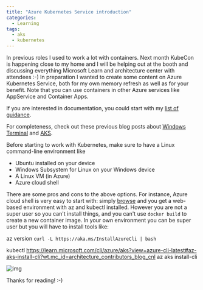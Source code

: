 ```yaml
---
title: "Azure Kubernetes Service introduction"
categories:
  - Learning
tags:
  - aks
  - kubernetes
---
```


In previous roles I used to work a lot with containers. Next month KubeCon is happening close to my home and I will be helping out at the booth and discussing everything Microsoft Learn and architecture center with attendees :-) In preparation I wanted to create some content on Azure Kubernetes Service, both for my own memory refresh as well as for your benefit. Note that you can use containers in other Azure services like AppService and Container Apps.

If you are interested in documentation, you could start with my [list of guidance](https://github.com/pdebruin/aks/blob/master/aks_guidance.md).

For completeness, check out these previous blog posts about [Windows Terminal](https://blog.pdebruin.org/accessing-azure-terminal/) and [AKS](https://blog.pdebruin.org/azure-kubernetes-service-free-tier/).

Before starting to work with Kubernetes, make sure to have a Linux command-line environment like

* Ubuntu installed on your device
* Windows Subsystem for Linux on your Windows device
* A Linux VM (in Azure)
* Azure cloud shell

There are some pros and cons to the above options. For instance, Azure cloud shell is very easy to start with: simply [browse](https://shell.azure.com) and you get a web-based environment with az and kubectl installed. However you are not a super user so you can't install things, and you can't use ```docker build``` to create a new container image. In your own environment you can be super user but you will have to install tools like:

az version
[](https://learn.microsoft.com/cli/azure/install-azure-cli-linux?pivots=script&wt.mc_id=architecture_contributors_blog_cnl)
```curl -L https://aka.ms/InstallAzureCli | bash```

kubectl
https://learn.microsoft.com/cli/azure/aks?view=azure-cli-latest#az-aks-install-cli?wt.mc_id=architecture_contributors_blog_cnl
az aks install-cli

![img](../assets/images/2023-03-17-azure-kubernetes-service-introduction.png)



Thanks for reading! :-)
